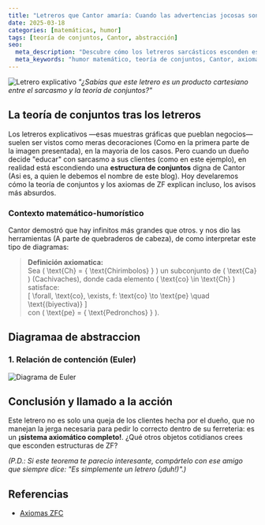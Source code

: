 ```yaml
---
title: "Letreros que Cantor amaría: Cuando las advertencias jocosas son conjuntos no numerables"
date: 2025-03-18
categories: [matemáticas, humor]
tags: [teoría de conjuntos, Cantor, abstracción]
seo:
  meta_description: "Descubre cómo los letreros sarcásticos esconden estructuras matemáticas rigurosas: una aplicación jocosa de la teoría de conjuntos de Cantor."
  meta_keywords: "humor matemático, teoría de conjuntos, Cantor, axiomas ZF, abstracción, letreros graciosos"
---
```


![Letrero explicativo](/Los-Cachivaches-de-Cantor/assets/images/posts/letrero-explicativo.jpg)
*"¿Sabías que este letrero es un producto cartesiano entre el sarcasmo y la teoría de conjuntos?"*

## La teoría de conjuntos tras los letreros

Los letreros explicativos —esas muestras gráficas que pueblan negocios— suelen ser vistos como meras decoraciones (Como en la primera parte de la imagen presentada), en la mayoria de los casos. Pero cuando un dueño decide "educar" con sarcasmo a sus clientes (como en este ejemplo), en realidad está escondiendo una **estructura de conjuntos** digna de Cantor (Asi es, a quien le debemos el nombre de este blog). Hoy develaremos cómo la teoría de conjuntos y los axiomas de ZF explican incluso, los avisos más absurdos.

### Contexto matemático-humorístico
Cantor demostró que hay infinitos más grandes que otros. y nos dio las herramientas (A parte de quebraderos de cabeza), de como interpretar este tipo de diagramas:

> **Definición axiomatica:**  
> Sea \( \text{Ch} = \{ \text{Chirimbolos} \} \) un subconjunto de \( \text{Ca} \) (Cachivaches), donde cada elemento \( \text{co} \in \text{Ch} \) satisface:  
> \[ \forall\, \text{co}\, \exists\, f: \text{co} \to \text{pe} \quad \text{(biyectiva)} \]  
> con \( \text{pe} = \{ \text{Pedronchos} \} \).

## Diagramaa de abstraccion
### 1. Relación de contención (Euler)
![Diagrama de Euler](/Los-Cachivaches-de-Cantor/assets/images/posts/diagrama-euler.png)

## Conclusión y llamado a la acción
Este letrero no es solo una queja de los clientes hecha por el dueño, que no manejan la jerga necesaria para pedir lo correcto dentro de su ferreteria: es un **¡sistema axiomático completo!**. ¿Qué otros objetos cotidianos crees que esconden estructuras de ZF?  

*(P.D.: Si este teorema te parecio interesante, compártelo con ese amigo que siempre dice: "Es simplemente un letrero (¡duh!)".)*

## Referencias
- [Axiomas ZFC](https://es.wikipedia.org/wiki/Axiomas_de_Zermelo-Fraenkel)